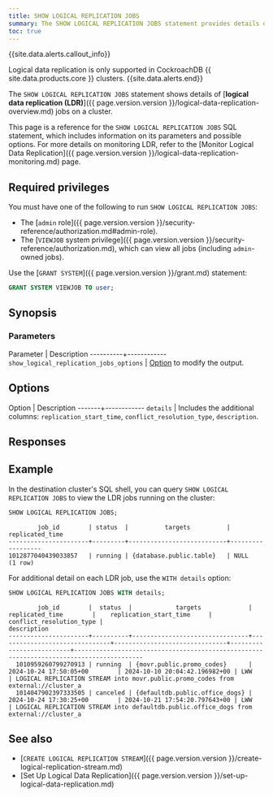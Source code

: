 ```yaml
---
title: SHOW LOGICAL REPLICATION JOBS
summary: The SHOW LOGICAL REPLICATION JOBS statement provides details on LDR jobs on the cluster.
toc: true
---
```


{{site.data.alerts.callout_info}}

Logical data replication is only supported in CockroachDB {{ site.data.products.core }} clusters.
{{site.data.alerts.end}}

The `SHOW LOGICAL REPLICATION JOBS` statement shows details of [**logical data replication (LDR)**]({{ page.version.version }}/logical-data-replication-overview.md) jobs on a cluster.

This page is a reference for the `SHOW LOGICAL REPLICATION JOBS` SQL statement, which includes information on its parameters and possible options. For more details on monitoring LDR, refer to the [Monitor Logical Data Replication]({{ page.version.version }}/logical-data-replication-monitoring.md) page.

## Required privileges

You must have one of the following to run `SHOW LOGICAL REPLICATION JOBS`:

- The [`admin` role]({{ page.version.version }}/security-reference/authorization.md#admin-role).
- The [`VIEWJOB` system privilege]({{ page.version.version }}/security-reference/authorization.md), which can view all jobs (including `admin`-owned jobs).

Use the [`GRANT SYSTEM`]({{ page.version.version }}/grant.md) statement:

~~~ sql
GRANT SYSTEM VIEWJOB TO user;
~~~

## Synopsis

<div>
</div>

### Parameters

Parameter | Description
----------+------------
`show_logical_replication_jobs_options` | [Option](#options) to modify the output.

## Options

Option | Description
-------+------------
`details` | Includes the additional columns: `replication_start_time`, `conflict_resolution_type`, `description`.

## Responses


## Example

In the destination cluster's SQL shell, you can query `SHOW LOGICAL REPLICATION JOBS` to view the LDR jobs running on the cluster:

~~~ sql
SHOW LOGICAL REPLICATION JOBS;
~~~
~~~
        job_id        | status  |          targets          | replicated_time
----------------------+---------+---------------------------+------------------
1012877040439033857   | running | {database.public.table}   | NULL
(1 row)
~~~

For additional detail on each LDR job, use the `WITH details` option:

~~~ sql
SHOW LOGICAL REPLICATION JOBS WITH details;
~~~
~~~
        job_id        |  status  |            targets             |        replicated_time        |    replication_start_time     | conflict_resolution_type |                                      description
----------------------+----------+--------------------------------+-------------------------------+-------------------------------+--------------------------+-----------------------------------------------------------------------------------------
  1010959260799270913 | running  | {movr.public.promo_codes}      | 2024-10-24 17:50:05+00        | 2024-10-10 20:04:42.196982+00 | LWW                      | LOGICAL REPLICATION STREAM into movr.public.promo_codes from external://cluster_a
  1014047902397333505 | canceled | {defaultdb.public.office_dogs} | 2024-10-24 17:30:25+00        | 2024-10-21 17:54:20.797643+00 | LWW                      | LOGICAL REPLICATION STREAM into defaultdb.public.office_dogs from external://cluster_a
~~~

## See also

- [`CREATE LOGICAL REPLICATION STREAM`]({{ page.version.version }}/create-logical-replication-stream.md)
- [Set Up Logical Data Replication]({{ page.version.version }}/set-up-logical-data-replication.md)